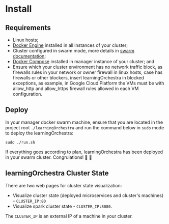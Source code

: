 # Install

## Requirements

* Linux hosts;
* [Docker Engine](https://docs.docker.com/engine/install/) installed in all instances of your cluster;
* Cluster configured in swarm mode, more details in [swarm documentation](https://docs.docker.com/engine/swarm/swarm-tutorial/create-swarm/);
* [Docker Compose](https://docs.docker.com/compose/install/) installed in manager instance of your cluster; and
* Ensure which your cluster environment has no network traffic block, as firewalls rules in your network or owner firewall in linux hosts, case has firewalls or other blockers, insert learningOrchestra in blocked exceptions, as example, in Google Cloud Platform the VMs must be with allow_http and allow_https firewall rules allowed in each VM configuration.

## Deploy

In your manager docker swarm machine, ensure that you are located in the project root `./learningOrchestra` and run the command below in `sudo` mode to deploy the learningOrchestra:
```
sudo ./run.sh
```
If everything goes according to plan, learningOrchestra has been deployed in your swarm cluster. Congrulations! 🥳 👏

## learningOrchestra Cluster State
There are two web pages for cluster state visualization:

* Visualize cluster state (deployed microservices and cluster's machines) - `CLUSTER_IP:80`
* Visualize spark cluster state - `CLUSTER_IP:8080`.

The `CLUSTER_IP` is an external IP of a machine in your cluster.

